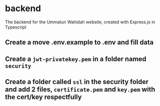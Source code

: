 # backend
The backend for the Ummatun Wahidah website, created with Express.js in Typescript

## Create a move .env.example to .env and fill data
## Create a `jwt-privatekey.pem` in a folder named `security`
## Create a folder called `ssl` in the security folder and add 2 files, `certificate.pem` and `key.pem` with the cert/key respectfully
